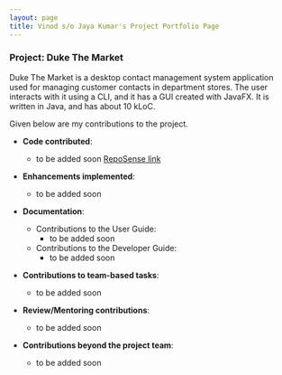 ```yaml
---
layout: page
title: Vinod s/o Jaya Kumar's Project Portfolio Page
---
```


### Project: Duke The Market

Duke The Market is a desktop contact management system application
used for managing customer contacts in department stores. The user interacts with it using a CLI,
and it has a GUI created with JavaFX. It is written in Java, and has about 10 kLoC.

Given below are my contributions to the project.

* **Code contributed**:
    * to be added soon [RepoSense link]()

* **Enhancements implemented**:
    * to be added soon

* **Documentation**:
    * Contributions to the User Guide:
        * to be added soon
    * Contributions to the Developer Guide:
        * to be added soon

* **Contributions to team-based tasks**:
    * to be added soon

* **Review/Mentoring contributions**:
    * to be added soon

* **Contributions beyond the project team**:
    * to be added soon
